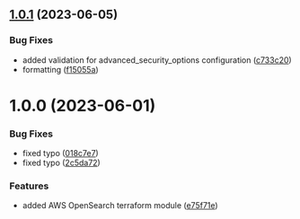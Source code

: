 ## [1.0.1](https://github.com/data-platform-hq/terraform-aws-opensearch-domain/compare/v1.0.0...v1.0.1) (2023-06-05)


### Bug Fixes

* added validation for advanced_security_options configuration ([c733c20](https://github.com/data-platform-hq/terraform-aws-opensearch-domain/commit/c733c204a13afbb2f4990351dabc9fc65cb04808))
* formatting ([f15055a](https://github.com/data-platform-hq/terraform-aws-opensearch-domain/commit/f15055a6e952caf7a405e1849fd115b5edcccb4a))

# 1.0.0 (2023-06-01)


### Bug Fixes

* fixed typo ([018c7e7](https://github.com/data-platform-hq/terraform-aws-opensearch-domain/commit/018c7e782f8aa8b4b828a35e16c309045951af95))
* fixed typo ([2c5da72](https://github.com/data-platform-hq/terraform-aws-opensearch-domain/commit/2c5da7296b124d5705898688c5c61e2c0f4fe952))


### Features

* added AWS OpenSearch terraform module ([e75f71e](https://github.com/data-platform-hq/terraform-aws-opensearch-domain/commit/e75f71e5bd68ed2ce58dfcb0a8e7424a29390db9))
